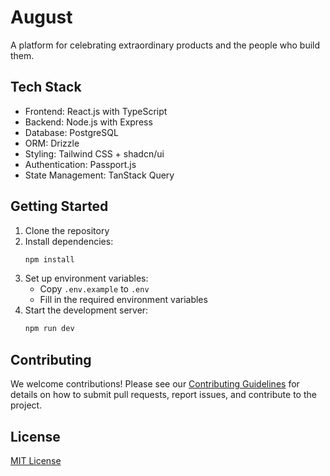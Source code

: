 # August

A platform for celebrating extraordinary products and the people who build them.

## Tech Stack

- Frontend: React.js with TypeScript
- Backend: Node.js with Express
- Database: PostgreSQL
- ORM: Drizzle
- Styling: Tailwind CSS + shadcn/ui
- Authentication: Passport.js
- State Management: TanStack Query

## Getting Started

1. Clone the repository
2. Install dependencies:
   ```bash
   npm install
   ```
3. Set up environment variables:
   - Copy `.env.example` to `.env`
   - Fill in the required environment variables
4. Start the development server:
   ```bash
   npm run dev
   ```

## Contributing

We welcome contributions! Please see our [Contributing Guidelines](CONTRIBUTING.md) for details on how to submit pull requests, report issues, and contribute to the project.

## License

[MIT License](LICENSE)

